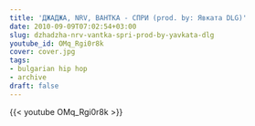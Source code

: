 ```yaml
---
title: 'ДЖАДЖА, NRV, ВАНТКА - СПРИ (prod. by: Явката DLG)'
date: 2010-09-09T07:02:54+03:00
slug: dzhadzha-nrv-vantka-spri-prod-by-yavkata-dlg
youtube_id: OMq_Rgi0r8k
cover: cover.jpg
tags:
- bulgarian hip hop
- archive
draft: false
---
```


{{< youtube OMq_Rgi0r8k >}}
